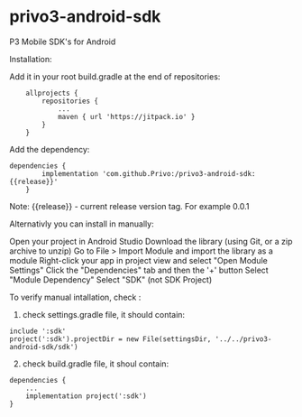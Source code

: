 # privo3-android-sdk
P3 Mobile SDK's for Android

Installation:

Add it in your root build.gradle at the end of repositories:
```
	allprojects {
		repositories {
			...
			maven { url 'https://jitpack.io' }
		}
	}
```
Add the dependency:
```
dependencies {
		implementation 'com.github.Privo:/privo3-android-sdk:{{release}}'
	}
```

Note:
{{release}} - current release version tag. For example 0.0.1

Alternativly you can install in manually:

Open your project in Android Studio
Download the library (using Git, or a zip archive to unzip)
Go to File > Import Module and import the library as a module
Right-click your app in project view and select "Open Module Settings"
Click the "Dependencies" tab and then the '+' button
Select "Module Dependency"
Select "SDK" (not SDK Project)

To verify manual intallation, check :
1) check settings.gradle file, it should contain:
```
include ':sdk'
project(':sdk').projectDir = new File(settingsDir, '../../privo3-android-sdk/sdk')
```
2) check build.gradle file, it shoul contain:
```
dependencies {
    ...
    implementation project(':sdk')
}
```